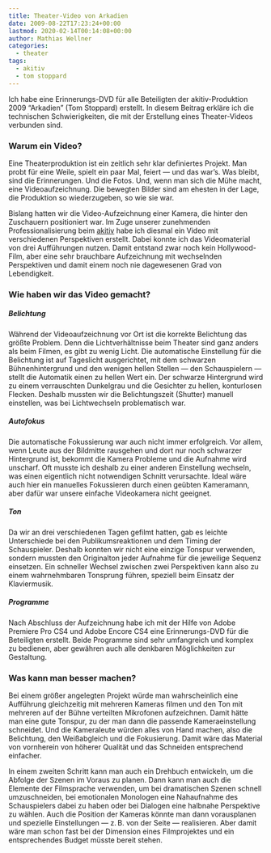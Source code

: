 ```yaml
---
title: Theater-Video von Arkadien
date: 2009-08-22T17:23:24+00:00
lastmod: 2020-02-14T00:14:08+00:00
author: Mathias Wellner
categories:
  - theater
tags:
  - akitiv
  - tom stoppard
---
```

Ich habe eine Erinnerungs-DVD für alle Beteiligten der akitiv-Produktion 2009 &#8220;Arkadien&#8221; (Tom Stoppard) erstellt. In diesem Beitrag erkläre ich die technischen Schwierigkeiten, die mit der Erstellung eines Theater-Videos verbunden sind. 

### Warum ein Video?

Eine Theaterproduktion ist ein zeitlich sehr klar definiertes Projekt. Man probt für eine Weile, spielt ein paar Mal, feiert &#8212; und das war&#8217;s. Was bleibt, sind die Erinnerungen. Und die Fotos. Und, wenn man sich die Mühe macht, eine Videoaufzeichnung. Die bewegten Bilder sind am ehesten in der Lage, die Produktion so wiederzugeben, so wie sie war.

Bislang hatten wir die Video-Aufzeichnung einer Kamera, die hinter den Zuschauern positioniert war. Im Zuge unserer zunehmenden Professionalisierung beim [akitiv](http://www.aki.ethz.ch/akitiv/) habe ich diesmal ein Video mit verschiedenen Perspektiven erstellt. Dabei konnte ich das Videomaterial von drei Aufführungen nutzen. Damit entstand zwar noch kein Hollywood-Film, aber eine sehr brauchbare Aufzeichnung mit wechselnden Perspektiven und damit einem noch nie dagewesenen Grad von Lebendigkeit. 

### Wie haben wir das Video gemacht?

##### Belichtung

Während der Videoaufzeichnung vor Ort ist die korrekte Belichtung das größte Problem. Denn die Lichtverhältnisse beim Theater sind ganz anders als beim Filmen, es gibt zu wenig Licht. Die automatische Einstellung für die Belichtung ist auf Tageslicht ausgerichtet, mit dem schwarzen Bühnenhintergrund und den wenigen hellen Stellen &#8212; den Schauspielern &#8212; stellt die Automatik einen zu hellen Wert ein. Der schwarze Hintergrund wird zu einem verrauschten Dunkelgrau und die Gesichter zu hellen, konturlosen Flecken. Deshalb mussten wir die Belichtungszeit (Shutter) manuell einstellen, was bei Lichtwechseln problematisch war.

##### Autofokus

Die automatische Fokussierung war auch nicht immer erfolgreich. Vor allem, wenn Leute aus der Bildmitte rausgehen und dort nur noch schwarzer Hintergrund ist, bekommt die Kamera Probleme und die Aufnahme wird unscharf. Oft musste ich deshalb zu einer anderen Einstellung wechseln, was einen eigentlich nicht notwendigen Schnitt verursachte. Ideal wäre auch hier ein manuelles Fokussieren durch einen geübten Kameramann, aber dafür war unsere einfache Videokamera nicht geeignet.

##### Ton

Da wir an drei verschiedenen Tagen gefilmt hatten, gab es leichte Unterschiede bei den Publikumsreaktionen und dem Timing der Schauspieler. Deshalb konnten wir nicht eine einzige Tonspur verwenden, sondern mussten den Originalton jeder Aufnahme für die jeweilige Sequenz einsetzen. Ein schneller Wechsel zwischen zwei Perspektiven kann also zu einem wahrnehmbaren Tonsprung führen, speziell beim Einsatz der Klaviermusik.
  
##### Programme

Nach Abschluss der Aufzeichnung habe ich mit der Hilfe von Adobe Premiere Pro CS4 und Adobe Encore CS4 eine Erinnerungs-DVD für die Beteiligten erstellt. Beide Programme sind sehr umfangreich und komplex zu bedienen, aber gewähren auch alle denkbaren Möglichkeiten zur Gestaltung.
  
### Was kann man besser machen?
  
Bei einem größer angelegten Projekt würde man wahrscheinlich eine Aufführung gleichzeitig mit mehreren Kameras filmen und den Ton mit mehreren auf der Bühne verteilten Mikrofonen aufzeichnen. Damit hätte man eine gute Tonspur, zu der man dann die passende Kameraeinstellung schneidet. Und die Kameraleute würden alles von Hand machen, also die Belichtung, den Weißabgleich und die Fokusierung. Damit wäre das Material von vornherein von höherer Qualität und das Schneiden entsprechend einfacher.
  
In einem zweiten Schritt kann man auch ein Drehbuch entwickeln, um die Abfolge der Szenen im Voraus zu planen. Dann kann man auch die Elemente der Filmsprache verwenden, um bei dramatischen Szenen schnell umzuschneiden, bei emotionalen Monologen eine Nahaufnahme des Schauspielers dabei zu haben oder bei Dialogen eine halbnahe Perspektive zu wählen. Auch die Position der Kameras könnte man dann vorausplanen und spezielle Einstellungen &#8212; z.&thinsp;B. von der Seite &#8212; realisieren. Aber damit wäre man schon fast bei der Dimension eines Filmprojektes und ein entsprechendes Budget müsste bereit stehen.
